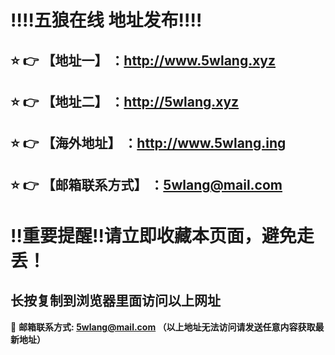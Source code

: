 :bangbang::bangbang:五狼在线 地址发布:bangbang::bangbang:
==
:star: :point_right: 【地址一】 ：http://www.5wlang.xyz
------
:star: :point_right: 【地址二】 ：http://5wlang.xyz
------
:star: :point_right: 【海外地址】 ：http://www.5wlang.ing
------
:star: :point_right: 【邮箱联系方式】 ：5wlang@mail.com
------
:bangbang:重要提醒:bangbang:请立即收藏本页面，避免走丢！
==

长按复制到浏览器里面访问以上网址
-

:e-mail: __邮箱联系方式: 5wlang@mail.com （以上地址无法访问请发送任意内容获取最新地址）__
